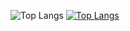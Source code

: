 ![Top Langs](https://github-readme-stats.vercel.app/api/top-langs/?username=DXOGO&show_icons=true&layout=compact&theme=dracula&langs_count=10&hide=html,c%23&card_width=300)
[![Top Langs](https://github-readme-stats.vercel.app/api/top-langs/?username=DXOGO&layout=compact&theme=dracula)](https://github.com/anuraghazra/github-readme-stats)
